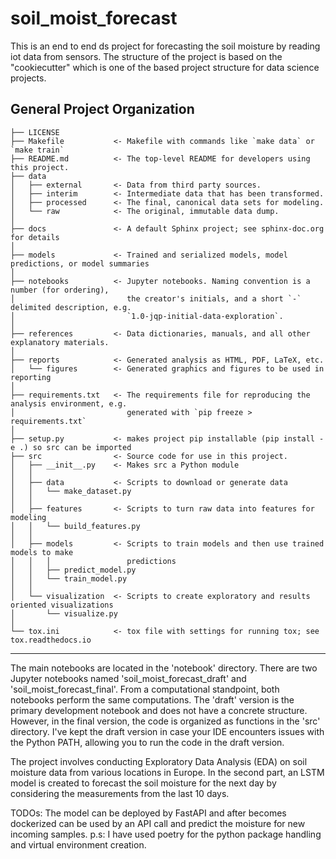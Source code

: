 soil_moist_forecast
==============================

This is an end to end ds project for forecasting the soil moisture by reading iot data from sensors.
The structure of the project is based on the "cookiecutter" which is one of the based project structure for
data science projects.

General Project Organization
------------

    ├── LICENSE
    ├── Makefile           <- Makefile with commands like `make data` or `make train`
    ├── README.md          <- The top-level README for developers using this project.
    ├── data
    │   ├── external       <- Data from third party sources.
    │   ├── interim        <- Intermediate data that has been transformed.
    │   ├── processed      <- The final, canonical data sets for modeling.
    │   └── raw            <- The original, immutable data dump.
    │
    ├── docs               <- A default Sphinx project; see sphinx-doc.org for details
    │
    ├── models             <- Trained and serialized models, model predictions, or model summaries
    │
    ├── notebooks          <- Jupyter notebooks. Naming convention is a number (for ordering),
    │                         the creator's initials, and a short `-` delimited description, e.g.
    │                         `1.0-jqp-initial-data-exploration`.
    │
    ├── references         <- Data dictionaries, manuals, and all other explanatory materials.
    │
    ├── reports            <- Generated analysis as HTML, PDF, LaTeX, etc.
    │   └── figures        <- Generated graphics and figures to be used in reporting
    │
    ├── requirements.txt   <- The requirements file for reproducing the analysis environment, e.g.
    │                         generated with `pip freeze > requirements.txt`
    │
    ├── setup.py           <- makes project pip installable (pip install -e .) so src can be imported
    ├── src                <- Source code for use in this project.
    │   ├── __init__.py    <- Makes src a Python module
    │   │
    │   ├── data           <- Scripts to download or generate data
    │   │   └── make_dataset.py
    │   │
    │   ├── features       <- Scripts to turn raw data into features for modeling
    │   │   └── build_features.py
    │   │
    │   ├── models         <- Scripts to train models and then use trained models to make
    │   │   │                 predictions
    │   │   ├── predict_model.py
    │   │   └── train_model.py
    │   │
    │   └── visualization  <- Scripts to create exploratory and results oriented visualizations
    │       └── visualize.py
    │
    └── tox.ini            <- tox file with settings for running tox; see tox.readthedocs.io


--------

The main notebooks are located in the 'notebook' directory. There are two Jupyter notebooks named 'soil_moist_forecast_draft' and 'soil_moist_forecast_final'. From a computational standpoint, both notebooks perform the same computations. The 'draft' version is the primary development notebook and does not have a concrete structure. However, in the final version, the code is organized as functions in the 'src' directory. I've kept the draft version in case your IDE encounters issues with the Python PATH, allowing you to run the code in the draft version.

The project involves conducting Exploratory Data Analysis (EDA) on soil moisture data from various locations in Europe. In the second part, an LSTM model is created to forecast the soil moisture for the next day by considering the measurements from the last 10 days.

TODOs:
The model can be deployed by FastAPI and after becomes dockerized can be used by an API call and predict the moisture for new incoming samples.
 p.s: I have used poetry for the python package handling and virtual environment creation.